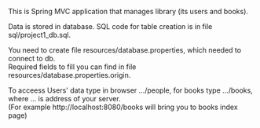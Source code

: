 This is Spring MVC application that manages library (its users and books).

Data is stored in database.
SQL code for table creation is in file sql/project1_db.sql.

You need to create file resources/database.properties, which needed to connect to db. <br />
Required fields to fill you can find in file resources/database.properties.origin.

To acceess Users' data type in browser .../people, for books type .../books,
where ... is address of your server. <br />
(For example http://localhost:8080/books will bring you to books index page)
